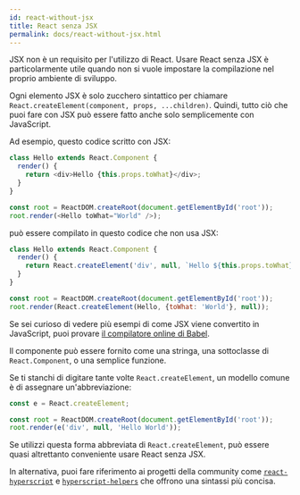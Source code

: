 ```yaml
---
id: react-without-jsx
title: React senza JSX
permalink: docs/react-without-jsx.html
---
```


JSX non è un requisito per l'utilizzo di React. Usare React senza JSX è particolarmente utile quando non si vuole impostare la compilazione nel proprio ambiente di sviluppo.

Ogni elemento JSX è solo zucchero sintattico per chiamare `React.createElement(component, props, ...children)`. Quindi, tutto ciò che puoi fare con JSX può essere fatto anche solo semplicemente con JavaScript.

Ad esempio, questo codice scritto con JSX:

```js
class Hello extends React.Component {
  render() {
    return <div>Hello {this.props.toWhat}</div>;
  }
}

const root = ReactDOM.createRoot(document.getElementById('root'));
root.render(<Hello toWhat="World" />);
```

può essere compilato in questo codice che non usa JSX:

```js
class Hello extends React.Component {
  render() {
    return React.createElement('div', null, `Hello ${this.props.toWhat}`);
  }
}

const root = ReactDOM.createRoot(document.getElementById('root'));
root.render(React.createElement(Hello, {toWhat: 'World'}, null));
```

Se sei curioso di vedere più esempi di come JSX viene convertito in JavaScript, puoi provare [il compilatore online di Babel](babel://jsx-simple-example).

Il componente può essere fornito come una stringa, una sottoclasse di `React.Component`, o una semplice funzione.

Se ti stanchi di digitare tante volte `React.createElement`, un modello comune è di assegnare un'abbreviazione:

```js
const e = React.createElement;

const root = ReactDOM.createRoot(document.getElementById('root'));
root.render(e('div', null, 'Hello World'));
```

Se utilizzi questa forma abbreviata di `React.createElement`, può essere quasi altrettanto conveniente usare React senza JSX.

In alternativa, puoi fare riferimento ai progetti della community come [`react-hyperscript`](https://github.com/mlmorg/react-hyperscript) e [`hyperscript-helpers`](https://github.com/ohanhi/hyperscript-helpers) che offrono una sintassi più concisa.
